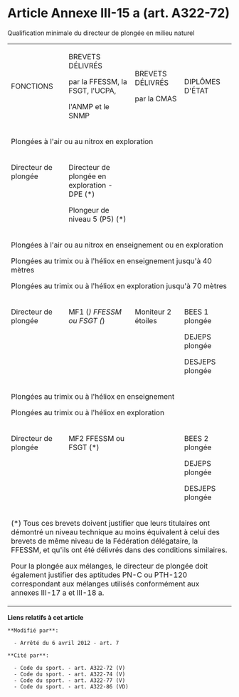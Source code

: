 # Article Annexe III-15 a (art. A322-72)

Qualification minimale du directeur de plongée en milieu naturel

<table>
  <tbody>
    <tr>
      <td>

FONCTIONS

</td>
      <td>

BREVETS DÉLIVRÉS

par la FFESSM, la FSGT, l'UCPA,

l'ANMP et le SNMP

</td>
      <td>

BREVETS DÉLIVRÉS

par la CMAS

</td>
      <td>

DIPLÔMES D'ÉTAT

</td>
    </tr>
    <tr>
      <td colspan="4">

Plongées à l'air ou au nitrox en exploration

</td>
    </tr>
    <tr>
      <td valign="top">

Directeur de plongée 

</td>
      <td valign="top">

Directeur de plongée en exploration - DPE (*)

Plongeur de niveau 5 (P5) (*)

</td>
      <td valign="top">
      </td><td valign="top">
    </td></tr>
    <tr>
      <td colspan="4">

Plongées à l'air ou au nitrox en enseignement ou en exploration

Plongées au trimix ou à l'héliox en enseignement jusqu'à 40 mètres

Plongées au trimix ou à l'héliox en exploration jusqu'à 70 mètres

</td>
    </tr>
    <tr>
      <td valign="top">

Directeur de plongée

</td>
      <td valign="top">

MF1 (*) FFESSM ou FSGT (*)

</td>
      <td valign="top">

Moniteur 2 étoiles

</td>
      <td valign="top">

BEES 1 plongée

DEJEPS plongée

DESJEPS plongée

</td>
    </tr>
    <tr>
      <td colspan="4">

Plongées au trimix ou à l'héliox en enseignement

Plongées au trimix ou à l'héliox en exploration

</td>
    </tr>
    <tr>
      <td valign="top">

Directeur de plongée

</td>
      <td valign="top">

MF2 FFESSM ou FSGT (*)

</td>
      <td valign="top">
      </td><td valign="top">

BEES 2 plongée

DEJEPS plongée

DESJEPS plongée

</td>
    </tr>
    <tr>
      <td colspan="4">

(*) Tous ces brevets doivent justifier que leurs titulaires ont démontré un niveau technique au moins équivalent à celui des
brevets de même niveau de la Fédération délégataire, la FFESSM, et qu'ils ont été délivrés dans des conditions similaires.

Pour la plongée aux mélanges, le directeur de plongée doit également justifier des aptitudes PN-C ou PTH-120 correspondant
aux mélanges utilisés conformément aux annexes III-17 a et III-18 a.

</td>
    </tr>
  </tbody>
</table>

**Liens relatifs à cet article**

	**Modifié par**:

	  - Arrêté du 6 avril 2012 - art. 7

	**Cité par**:

	  - Code du sport. - art. A322-72 (V)
	  - Code du sport. - art. A322-74 (V)
	  - Code du sport. - art. A322-77 (V)
	  - Code du sport. - art. A322-86 (VD)
